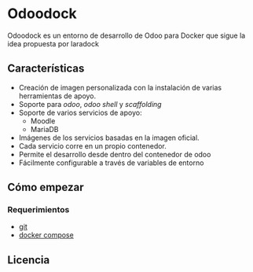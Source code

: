 # Odoodock

Odoodock es un entorno de desarrollo de Odoo para Docker que sigue la idea propuesta por laradock

## Características

- Creación de imagen personalizada con la instalación de varias herramientas de apoyo.
- Soporte para _odoo_, _odoo shell_ y _scaffolding_
- Soporte de varios servicios de apoyo:
  - Moodle
  - MariaDB
- Imágenes de los servicios basadas en la imagen oficial.
- Cada servicio corre en un propio contenedor.
- Permite el desarrollo desde dentro del contenedor de odoo
- Fácilmente configurable a través de variables de entorno

## Cómo empezar

### Requerimientos

- [git](https://git-scm.com/downloads)
- [docker compose](https://docs.docker.com/compose/)

## Licencia

